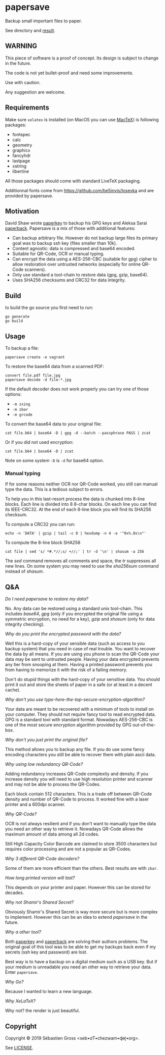 # papersave

Backup small important files to paper.

See [](examples) directory and [result](examples/vagrant.pdf).


## WARNING

This piece of software is a proof of concept. Its design is subject to
change in the future.

The code is not yet bullet-proof and need some improvements.

Use with caution.

Any suggestion are welcome.


## Requirements

Make sure `xelatex` is installed (on MacOS you can use
[MacTeX](http://www.tug.org/mactex/)) is following packages:

* fontspec
* calc
* geometry
* graphicx
* fancyhdr
* lastpage
* xstring
* libertine

All those packages should come with standard LiveTeX packaging.

Additionnal fonts come from https://github.com/be5invis/Iosevka and are
provided by papersave.

## Motivation

David Shaw wrote [paperkey](https://www.jabberwocky.com/software/paperkey/)
to backup his GPG keys and Aleksa Sarai
[paperback](https://github.com/cyphar/paperback). Papersave is a mix of
those with additional features:

* Can backup arbitrary file. However do not backup large files its primary
  goal was to backup ssh key (files smaller than 10k).
* Content agnostic: data is compressed and base64 encoded.
* Suitable for QR-Code, OCR or manual typing.
* Can encrypt the data using a AES-256-CBC (suitable for gpg) cipher to
  allow restoration over untrusted networks (especially for online QR-Code
  scanners).
* Only use standard a tool-chain to restore data (gpg, gzip, base64).
* Uses SHA256 checksums and CRC32 for data integrity.

## Build

to build the go source you first need to run:

```
go generate
go build
```

## Usage

To backup a file:

```
papersave create -e vagrant
```

To restore the base64 data from a scanned PDF:

```
convert file.pdf file.jpg
papersave decode -d file-*.jpg
```

If the default decoder does not work properly you can try one of those
options:

* `-m zxing`
* `-m zbar`
* `-m grcode`

To convert the base64 data to your original file:

```
cat file.b64 | base64 -D | gpg -d --batch --passphrase PASS | zcat
```

Or if you did not used encryption:

```
cat file.b64 | base64 -D | zcat
```

Note on some system `-D` is `-d` for base64 option.


### Manual typing

If for some reasons neither OCR nor QR-Code worked, you still can manual
type the data. This is a tedious subject to errors.

To help you in this last-resort process the data is chunked into 8-line
blocks. Each line is divided into 8 8-char blocks. On each line you can find
its IEEE-CRC32. At the end of each 8-line block you will find its SHA256
checksum.

To compute a CRC32 you can run:

```
echo -n 'DATA' | gzip | tail -c 8 | hexdump -n 4 -e '"0x%.8x\n"'
```

To compute the 8-line block SHA256

```
cat file | sed 's/ *#.*//;s/ +//;' | tr -d '\n' | shasum -a 256
```

The *sed* command removes all comments and space, the *tr* suppresses all
new lines. On some system you may need to use the *sha256sum* command
instead of *shasum*.


## Q&A


*Do I need papersave to restore my data?*

No. Any data can be restored using a standard unix tool-chain. This includes
*base64*, *gpg* (only if you encrypted the original file using a symmetric
encryption, no need for a key), *gzip* and *shasum* (only for data integrity
checking).

*Why do you print the encrypted password with the data?*

Well this is a hard-copy of your sensible data (such as access to you backup
system) that you need in case of real trouble. You want to recover the data
by all means. If you are using you phone to scan the QR-Code your data may
be sent to untrusted people. Having your data encrypted prevents any tier
from snooping at them. Having a printed password prevents you from having to
memorize it with the risk of a failing memory.

Don't do stupid things with the hard-copy of your sensitive data. You should
print it out and store the sheets of paper in a safe (or at least in a
decent cache).

*Why don't you use type-here-the-top-secure-encryption-algorithm?*

Your data are meant to be recovered with a minimum of tools to install on
your computer. They should not require fancy tool to read encrypted
data. GPG is a standard tool with standard format. Nowadays AES-256-CBC is
one of the most secure encryption algorithm provided by GPG out-of-the-box.

*Why don't you just print the original file?*

This method allows you to backup any file. If you do use some fancy encoding
characters you still be able to recover them with plain ascii data.

*Why using low redundancy QR-Code?*

Adding redundancy increases QR-Code complexity and density. If you increase
density you will need to use high resolution printer and scanner and may not
be able to process the QR-Codes.

Each block contain 512 characters. This is a trade off between QR-Code
density and number of QR-Code to process. It worked fine with a laser
printer and a 600dpi scanner.

*Why QR-Code?*

OCR is not always resilient and if you don't want to manually type the data
you need an other way to retrieve it. Nowadays QR-Code allows the maximum
amount of data among all 2d codes.

Still High Capacity Color Barcode are claimed to store 3500 characters but
requires color processing and are not a popular as QR-Codes.

*Why 3 different QR-Code decoders?*

Some of them are more efficient than the others. Best results are with
`zbar`.

*How long printed version will last?*

This depends on your printer and paper. However this can be stored for
decades.

*Why not Shamir's Shared Secret?*

Obviously Shamir's Shared Secret is way more secure but is more complex to
implement. However this can be an idea to extend *papersave* in the future.

*Why a other tool?*

Both [paperkey](https://www.jabberwocky.com/software/paperkey/) and
[paperback](https://github.com/cyphar/paperback) are solving their authors
problems. The original goal of this tool was to be able to get my backups
back even if my secrets (ssh key and password) are lost.

Best way is to have a backup on a digital medium such as a USB key. But if
your medium is unreadable you need an other way to retrieve your data. Enter
`papersave`.


*Why Go?*

Because I wanted to learn a new language.

*Why XeLaTeX?*

Why not? the render is just beautiful.



## Copyright

Copyright © 2019 Sébastien Gross <seb•ɑƬ•chezwam•ɖɵʈ•org>.

See [LICENSE](LICENSE).
